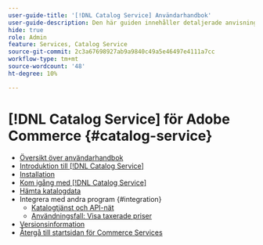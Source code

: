 ```yaml
---
user-guide-title: '[!DNL Catalog Service] Användarhandbok'
user-guide-description: Den här guiden innehåller detaljerade anvisningar om hur du använder [!DNL Catalog Service] för Adobe Commerce.
hide: true
role: Admin
feature: Services, Catalog Service
source-git-commit: 2c3a67698927ab9a9840c49a5e46497e4111a7cc
workflow-type: tm+mt
source-wordcount: '48'
ht-degree: 10%

---
```


# [!DNL Catalog Service] för Adobe Commerce {#catalog-service}

- [Översikt över användarhandbok](guide-overview.md)
- [Introduktion till  [!DNL Catalog Service]](overview.md)
- [Installation](installation.md)
- [Kom igång med  [!DNL Catalog Service]](get-started.md)
- [Hämta katalogdata](graphql-queries.md)
- Integrera med andra program {#integration}
   - [Katalogtjänst och API-nät](mesh.md)
   - [Användningsfall: Visa taxerade priser](taxes.md)
- [Versionsinformation](release-notes.md)
- [Återgå till startsidan för Commerce Services](https://experienceleague.adobe.com/sv/docs/commerce/user-guides/home)



